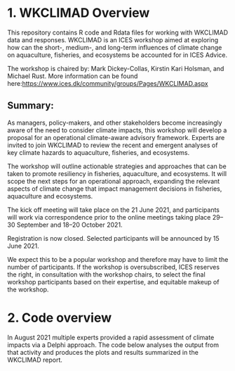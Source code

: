 # 1. WKCLIMAD Overview

This repository contains R code and Rdata files for working with
WKCLIMAD data and responses. WKCLIMAD is an ICES workshop aimed at
exploring how can the short-, medium-, and long-term influences of
climate change on aquaculture, fisheries, and ecosystems be accounted
for in ICES Advice.

The workshop is chaired by: Mark Dickey-Collas, Kirstin Kari Holsman,
and Michael Rust. More information can be found
here:<https://www.ices.dk/community/groups/Pages/WKCLIMAD.aspx>

## Summary:

As managers, policy-makers, and other stakeholders become increasingly
aware of the need to consider climate impacts, this workshop will
develop a proposal for an operational climate-aware advisory framework.
Experts are invited to join WKCLIMAD to review the recent and emergent
analyses of key climate hazards to aquaculture, fisheries, and
ecosystems.

The workshop will outline actionable strategies and approaches that can
be taken to promote resiliency in fisheries, aquaculture, and
ecosystems. It will scope the next steps for an operational approach,
expanding the relevant aspects of climate change that impact management
decisions in fisheries, aquaculture and ecosystems.

The kick off meeting will take place on the 21 June 2021, and
participants will work via correspondence prior to the online meetings
taking place 29–30 September and 18–20 October 2021.

Registration is now closed. Selected participants will be announced by
15 June 2021.

We expect this to be a popular workshop and therefore may have to limit
the number of participants. If the workshop is oversubscribed, ICES
reserves the right, in consultation with the workshop chairs, to select
the final workshop participants based on their expertise, and equitable
makeup of the workshop.

# 2. Code overview

In August 2021 multiple experts provided a rapid assessment of climate
impacts via a Delphi approach. The code below analyses the output from
that activity and produces the plots and results summarized in the
WKCLIMAD report.
